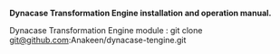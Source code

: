 **Dynacase Transformation Engine  installation and operation manual.**

Dynacase Transformation Engine module : git clone git@github.com:Anakeen/dynacase-tengine.git
